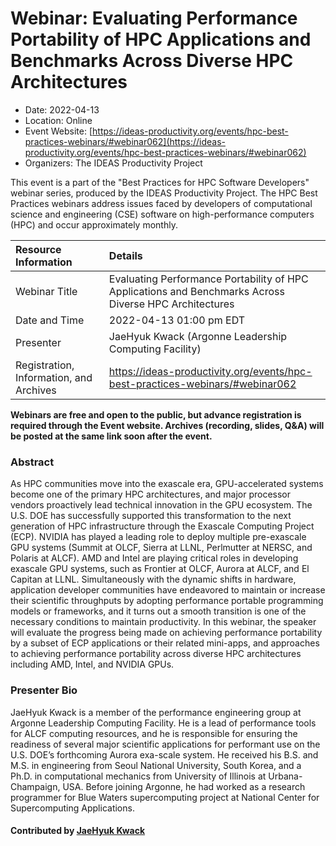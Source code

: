 # Webinar: Evaluating Performance Portability of HPC Applications and Benchmarks Across Diverse HPC Architectures

- Date: 2022-04-13
- Location: Online
- Event Website: [https://ideas-productivity.org/events/hpc-best-practices-webinars/#webinar062](https://ideas-productivity.org/events/hpc-best-practices-webinars/#webinar062)
- Organizers: The IDEAS Productivity Project
			   
This event is a part of the "Best Practices for HPC Software
Developers" webinar series, produced by the IDEAS Productivity
Project. The HPC Best Practices webinars address issues faced by
developers of computational science and engineering (CSE) software on
high-performance computers (HPC) and occur approximately monthly.

Resource Information | Details
:--- | :---			   
Webinar Title | Evaluating Performance Portability of HPC Applications and Benchmarks Across Diverse HPC Architectures
Date and Time | 2022-04-13 01:00 pm EDT
Presenter | JaeHyuk Kwack (Argonne Leadership Computing Facility)
Registration, Information, and Archives | 	<https://ideas-productivity.org/events/hpc-best-practices-webinars/#webinar062>	   

**Webinars are free and open to the public, but advance registration is required through the Event website. Archives (recording, slides, Q&A) will be posted at the same link soon after the event.**

### Abstract
<p>As HPC communities move into the exascale era, GPU-accelerated systems become one of the primary HPC architectures, and major processor vendors proactively lead technical innovation in the GPU ecosystem. The U.S. DOE has successfully supported this transformation to the next generation of HPC infrastructure through the Exascale Computing Project (ECP). NVIDIA has played a leading role to deploy multiple pre-exascale GPU systems (Summit at OLCF, Sierra at LLNL, Perlmutter at NERSC, and Polaris at ALCF). AMD and Intel are playing critical roles in developing exascale GPU systems, such as Frontier at OLCF, Aurora at ALCF, and El Capitan at LLNL. Simultaneously with the dynamic shifts in hardware, application developer communities have endeavored to maintain or increase their scientific throughputs by adopting performance portable programming models or frameworks, and it turns out a smooth transition is one of the necessary conditions to maintain productivity. In this webinar, the speaker will evaluate the progress being made on achieving performance portability by a subset of ECP applications or their related mini-apps, and approaches to achieving performance portability across diverse HPC architectures including AMD, Intel, and NVIDIA GPUs.</p>




### Presenter Bio
<p>JaeHyuk Kwack is a member of the performance engineering group at Argonne Leadership Computing Facility. He is a lead of performance tools for ALCF computing resources, and he is responsible for ensuring the readiness of several major scientific applications for performant use on the U.S. DOE’s forthcoming Aurora exa-scale system. He received his B.S. and M.S. in engineering from Seoul National University, South Korea, and a Ph.D. in computational mechanics from University of Illinois at Urbana-Champaign, USA. Before joining Argonne, he had worked as a research programmer for Blue Waters supercomputing project at National Center for Supercomputing Applications.</p>

    

#### Contributed by [JaeHyuk Kwack](https://github.com/jkwack "JaeHyuk Kwack GitHub profile")

<!---
Publish: yes
Categories: skills
Topics: online learning, performance at leadership computing facilities, performance portability
Level: 2
Prerequisites: default
Aggregate: none
--->
